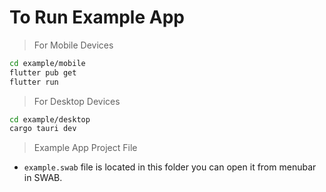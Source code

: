 # To Run Example App

> For Mobile Devices

```bash
cd example/mobile
flutter pub get
flutter run
```

> For Desktop Devices

```bash
cd example/desktop
cargo tauri dev
```

> Example App Project File

- `example.swab` file is located in this folder you can open it from menubar in SWAB.
